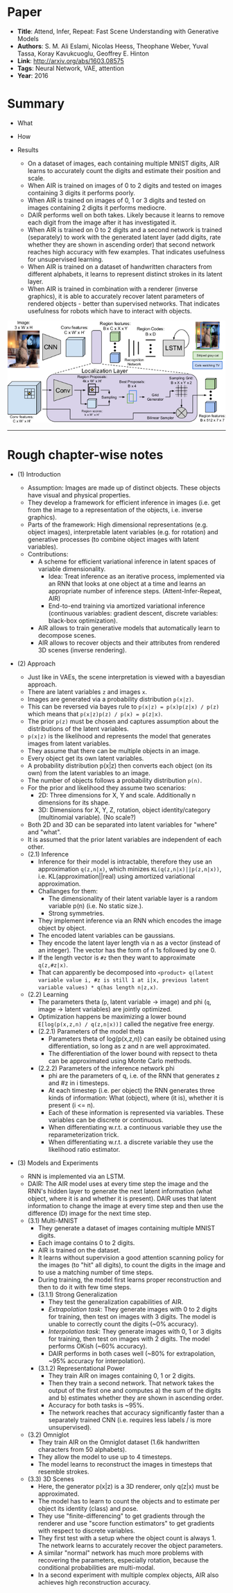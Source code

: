 # Paper

* **Title**: Attend, Infer, Repeat: Fast Scene Understanding with Generative Models
* **Authors**: S. M. Ali Eslami, Nicolas Heess, Theophane Weber, Yuval Tassa, Koray Kavukcuoglu, Geoffrey E. Hinton
* **Link**: http://arxiv.org/abs/1603.08575
* **Tags**: Neural Network, VAE, attention
* **Year**: 2016

# Summary

* What

* How

* Results
  * On a dataset of images, each containing multiple MNIST digits, AIR learns to accurately count the digits and estimate their position and scale.
  * When AIR is trained on images of 0 to 2 digits and tested on images containing 3 digits it performs poorly.
  * When AIR is trained on images of 0, 1 or 3 digits and tested on images containing 2 digits it performs mediocre.
  * DAIR performs well on both takes. Likely because it learns to remove each digit from the image after it has investigated it.
  * When AIR is trained on 0 to 2 digits and a second network is trained (separately) to work with the generated latent layer (add digits, rate whether they are shown in ascending order) that second network reaches high accuracy with few examples. That indicates usefulness for unsupervised learning.
  * When AIR is trained on a dataset of handwritten characters from different alphabets, it learns to represent distinct strokes in its latent layer.
  * When AIR is trained in combination with a renderer (inverse graphics), it is able to accurately recover latent parameters of rendered objects - better than supervised networks. That indicates usefulness for robots which have to interact with objects.

![Architecture](images/DenseCap__architecture.png?raw=true "Architecture.")



--------------------

# Rough chapter-wise notes

* (1) Introduction
  * Assumption: Images are made up of distinct objects. These objects have visual and physical properties.
  * They develop a framework for efficient inference in images (i.e. get from the image to a representation of the objects, i.e. inverse graphics).
  * Parts of the framework: High dimensional representations (e.g. object images), interpretable latent variables (e.g. for rotation) and generative processes (to combine object images with latent variables).
  * Contributions:
    * A scheme for efficient variational inference in latent spaces of variable dimensionality.
      * Idea: Treat inference as an iterative process, implemented via an RNN that looks at one object at a time and learns an appropriate number of inference steps. (Attent-Infer-Repeat, AIR)
      * End-to-end training via amortized variational inference (continuous variables: gradient descent, discrete variables: black-box optimization).
    * AIR allows to train generative models that automatically learn to decompose scenes.
    * AIR allows to recover objects and their attributes from rendered 3D scenes (inverse rendering).

* (2) Approach
  * Just like in VAEs, the scene interpretation is viewed with a bayesdian approach.
  * There are latent variables `z` and images `x`.
  * Images are generated via a probability distribution `p(x|z)`.
  * This can be reversed via bayes rule to `p(x|z) = p(x)p(z|x) / p(z)` which means that `p(x|z)p(z) / p(x) = p(z|x)`.
  * The prior `p(z)` must be chosen and captures assumption about the distributions of the latent variables.
  * `p(x|z)` is the likelihood and represents the model that generates images from latent variables.
  * They assume that there can be multiple objects in an image.
  * Every object get its own latent variables.
  * A probability distribution p(x|z) then converts each object (on its own) from the latent variables to an image.
  * The number of objects follows a probability distribution `p(n)`.
  * For the prior and likelihood they assume two scenarios:
    * 2D: Three dimensions for X, Y and scale. Additionally n dimensions for its shape.
    * 3D: Dimensions for X, Y, Z, rotation, object identity/category (multinomial variable). (No scale?)
  * Both 2D and 3D can be separated into latent variables for "where" and "what".
  * It is assumed that the prior latent variables are independent of each other.
  * (2.1) Inference
    * Inference for their model is intractable, therefore they use an approximation `q(z,n|x)`, which minizes `KL(q(z,n|x)||p(z,n|x))`, i.e. KL(approximation||real) using amortized variational approximation.
    * Challanges for them:
      * The dimensionality of their latent variable layer is a random variable p(n) (i.e. No static size.).
      * Strong symmetries.
    * They implement inference via an RNN which encodes the image object by object.
    * The encoded latent variables can be gaussians.
    * They encode the latent layer length via n as a vector (instead of an integer). The vector has the form of n 1s followed by one 0.
    * If the length vector is `#z` then they want to approximate `q(z,#z|x)`.
    * That can apparently be decomposed into `<product> q(latent variable value i, #z is still 1 at i|x, previous latent variable values) * q(has length n|z,x)`.
  * (2.2) Learning
    * The parameters theta (`p`, latent variable -> image) and phi (`q`, image -> latent variables) are jointly optimized.
    * Optimization happens be maximizing a lower bound `E[log(p(x,z,n) / q(z,n|x))]` called the negative free energy.
    * (2.2.1) Parameters of the model theta
      * Parameters theta of log(p(x,z,n)) can easily be obtained using differentiation, so long as z and n are well approximated.
      * The differentiation of the lower bound with repsect to theta can be approximated using Monte Carlo methods.
    * (2.2.2) Parameters of the inference network phi
      * phi are the parameters of q, i.e. of the RNN that generates z and #z in i timesteps.
      * At each timestep (i.e. per object) the RNN generates three kinds of information: What (object), where (it is), whether it is present (i <= n).
      * Each of these information is represented via variables. These variables can be discrete or continuous.
      * When differentiating w.r.t. a continuous variable they use the reparameterization trick.
      * When differentiating w.r.t. a discrete variable they use the likelihood ratio estimator.

* (3) Models and Experiments
  * RNN is implemented via an LSTM.
  * DAIR: The AIR model uses at every time step the image and the RNN's hidden layer to generate the next latent information (what object, where it is and whether it is present). DAIR uses that latent information to change the image at every time step and then use the difference (D) image for the next time step.
  * (3.1) Multi-MNIST
    * They generate a dataset of images containing multiple MNIST digits.
    * Each image contains 0 to 2 digits.
    * AIR is trained on the dataset.
    * It learns without supervision a good attention scanning policy for the images (to "hit" all digits), to count the digits in the image and to use a matching number of time steps.
    * During training, the model first learns proper reconstruction and then to do it with few time steps.
    * (3.1.1) Strong Generalization
      * They test the generalization capabilities of AIR.
      * *Extrapolation task*: They generate images with 0 to 2 digits for training, then test on images with 3 digits. The model is unable to correctly count the digits (~0% accuracy).
      * *Interpolation task*: They generate images with 0, 1 or 3 digits for training, then test on images with 2 digits. The model performs OKish (~60% accuracy).
      * DAIR performs in both cases well (~80% for extrapolation, ~95% accuracy for interpolation).
    * (3.1.2) Representational Power
      * They train AIR on images containing 0, 1 or 2 digits.
      * Then they train a second network. That network takes the output of the first one and computes a) the sum of the digits and b) estimates whether they are shown in ascending order.
      * Accuracy for both tasks is ~95%.
      * The network reaches that accuracy significantly faster than a separately trained CNN (i.e. requires less labels / is more unsupervised).
  * (3.2) Omniglot
    * They train AIR on the Omniglot dataset (1.6k handwritten characters from 50 alphabets).
    * They allow the model to use up to 4 timesteps.
    * The model learns to reconstruct the images in timesteps that resemble strokes.
  * (3.3) 3D Scenes
    * Here, the generator p(x|z) is a 3D renderer, only q(z|x) must be approximated.
    * The model has to learn to count the objects and to estimate per object its identity (class) and pose.
    * They use "finite-differencing" to get gradients through the renderer and use "score function estimators" to get gradients with respect to discrete variables.
    * They first test with a setup where the object count is always 1. The network learns to accurately recover the object parameters.
    * A similar "normal" network has much more problems with recovering the parameters, especially rotation, because the conditional probabilities are multi-modal.
    * In a second experiment with multiple complex objects, AIR also achieves high reconstruction accuracy.
